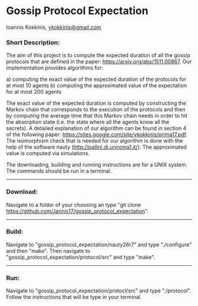 # Gossip Protocol Expectation

Ioannis Kokkinis, ykokkinis@gmail.com

### Short Description:

The aim of this project is to compute the expected duration of all the gossip protocols that are
defined in the paper: https://arxiv.org/abs/1511.00867.
Our implementation provides algorithms for:

a) computing the exact value of the expected duration of the protocols for at most 10
agents
b) computing the approximated value of the expectation for at most 200 agents

The exact value of the expected duration is computed by constructing the
Markov chain that corresponds to the execution of
the protocols and then by computing the average time that this Markov
chain needs in order to hit the absorption state (i.e. the state where
all the agents know all the secrets). A detailed explanation of our algorithm
can be found in section 4 of the following paper: https://sites.google.com/site/ykokkinis/prima17.pdf.
The isomorphism check that is needed for
our algorithm is done with the help of the software nauty (http://pallini.di.uniroma1.it/).
The approximated value is computed via simulations. 

The downloading, building and running instructions are
for a UNIX system. The commands should be run in a terminal.

---

### Download:

Navigate to a folder of your choosing an type
"git clone https://github.com/Jannis17/gossip_protocol_expectation".

---

### Build:


Navigate to "gossip_protocol_expectation/nauty26r7" and type "./configure" and then "make".
Then navigate to "gossip_protocol_expectation/protocol/src" and type "make".

---

### Run:
Navigate to "gossip_protocol_expectation/protocl/src" and type
"./protocol". Follow the instructions that will be type in your terminal.
